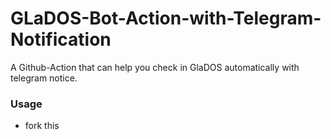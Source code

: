 # GLaDOS-Bot-Action-with-Telegram-Notification

 A Github-Action that can help you check in GlaDOS automatically with telegram notice.
 
### Usage

 - fork this 

